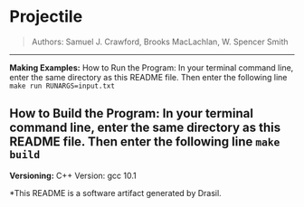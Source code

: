 # Projectile 
> Authors:  Samuel J. Crawford, Brooks MacLachlan, W. Spencer Smith
------------------------------------------------------------
**Making Examples:** 
 How to Run the Program:
In your terminal command line, enter the same directory as this README file. Then enter the following line
`make run RUNARGS=input.txt`

How to Build the Program:
In your terminal command line, enter the same directory as this README file. Then enter the following line
`make build`
------------------------------------------------------------
**Versioning:** 
 C++ Version: gcc 10.1


*This README is a software artifact generated by Drasil.
